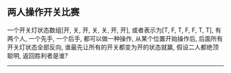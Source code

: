 

两人操作开关比赛
---

一个开关灯状态数组[开, 关, 开, 关, 关, 开, 开], 或者表示为[T, F, T, F, F, T, T], 有两个人, 一个先手, 一个后手, 都可以做一种操作, 从某个位置开始操作后, 后面所有开关灯状态全部反向, 谁最先让所有的开关都变为开的状态就赢, 假设二人都绝顶聪明, 返回胜利者是谁?


---

